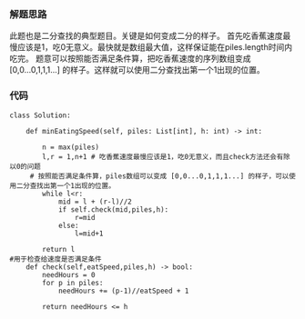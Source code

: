 ### 解题思路
此题也是二分查找的典型题目。关键是如何变成二分的样子。
首先吃香蕉速度最慢应该是1，吃0无意义。最快就是数组最大值，这样保证能在piles.length时间内吃完。
题意可以按照能否满足条件算，把吃香蕉速度的序列数组变成 [0,0...0,1,1,1...] 的样子。这样就可以使用二分查找出第一个1出现的位置。


### 代码

```python3
class Solution:

    def minEatingSpeed(self, piles: List[int], h: int) -> int:

        n = max(piles)
        l,r = 1,n+1 # 吃香蕉速度最慢应该是1，吃0无意义，而且check方法还会有除以0的问题
     # 按照能否满足条件算，piles数组可以变成 [0,0...0,1,1,1...] 的样子，可以使用二分查找出第一个1出现的位置。
        while l<r:
            mid = l + (r-l)//2
            if self.check(mid,piles,h):
                r=mid
            else:
                l=mid+1

        return l
#用于检查给速度是否满足条件
    def check(self,eatSpeed,piles,h) -> bool:
        needHours = 0
        for p in piles:
            needHours += (p-1)//eatSpeed + 1

        return needHours <= h

```